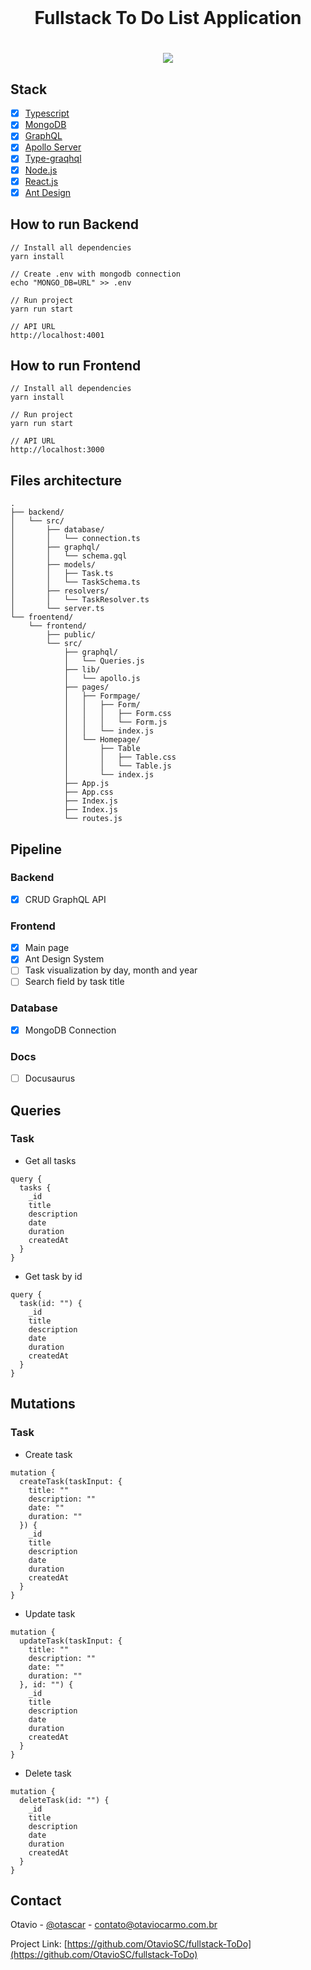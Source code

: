 <div id="top"></div>

<br />
<div align="center">
     <h1> Fullstack To Do List Application <h1>
          <img src="https://i.imgur.com/UfC8XJJ.png"></img>
  </p>
</div>

## Stack
  - [x] [Typescript](https://www.typescriptlang.org/)
  - [x] [MongoDB](https://www.mongodb.com/)
  - [x] [GraphQL](https://nodejs.org/en/)
  - [x] [Apollo Server](https://www.apollographql.com)
  - [x] [Type-graqhql](https://typegraphql.com/)
  - [x] [Node.js](https://nodejs.org/en/)
  - [x] [React.js](https://reactjs.org)
  - [x] [Ant Design](https://ant.design/)

## How to run Backend
    // Install all dependencies
    yarn install
    
    // Create .env with mongodb connection
    echo "MONGO_DB=URL" >> .env
    
    // Run project
    yarn run start
    
    // API URL
    http://localhost:4001

## How to run Frontend
    // Install all dependencies
    yarn install
    
    // Run project
    yarn run start
    
    // API URL
    http://localhost:3000
    
## Files architecture
```
.
├── backend/
│   └── src/
│       ├── database/
│       │   └── connection.ts
│       ├── graphql/
│       │   └── schema.gql
│       ├── models/
│       │   ├── Task.ts
│       │   └── TaskSchema.ts
│       ├── resolvers/
│       │   └── TaskResolver.ts
│       └── server.ts
└── froentend/
    └── frontend/
        ├── public/
        └── src/
            ├── graphql/
            │   └── Queries.js
            ├── lib/
            │   └── apollo.js        
            ├── pages/
            │   ├── Formpage/
            │   │   ├── Form/
            │   │   │   ├── Form.css
            │   │   │   └── Form.js
            │   │   └── index.js
            │   └── Homepage/
            │       ├── Table
            │       │   ├── Table.css
            │       │   └── Table.js
            │       └── index.js
            ├── App.js
            ├── App.css
            ├── Index.js
            ├── Index.js
            └── routes.js
```            

## Pipeline
### Backend
  - [x] CRUD GraphQL API
### Frontend
  - [x] Main page
  - [x] Ant Design System
  - [ ] Task visualization by day, month and year
  - [ ] Search field by task title
### Database
  - [x] MongoDB Connection
### Docs
  - [ ] Docusaurus
  
  
## Queries
### Task
- Get all tasks
```gql
query {
  tasks {
    _id
    title
    description
    date
    duration
    createdAt
  }
}
```
- Get task by id
```gql
query {
  task(id: "") {
    _id
    title
    description
    date
    duration
    createdAt
  }
}
```
## Mutations
### Task
- Create task
```gql
mutation {
  createTask(taskInput: {
    title: ""
    description: ""
    date: ""
    duration: ""
  }) {
    _id
    title
    description
    date
    duration
    createdAt
  }
}
```

- Update task
```gql
mutation {
  updateTask(taskInput: {
    title: ""
    description: ""
    date: ""
    duration: ""
  }, id: "") {
    _id
    title
    description
    date
    duration
    createdAt
  }
}
```

- Delete task
```gql
mutation {
  deleteTask(id: "") {
    _id
    title
    description
    date
    duration
    createdAt
  }
}
```

## Contact

Otavio - [@otascar](https://twitter.com/otascar) - contato@otaviocarmo.com.br

Project Link: [https://github.com/OtavioSC/fullstack-ToDo](https://github.com/OtavioSC/fullstack-ToDo)
